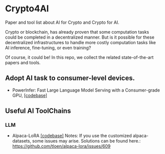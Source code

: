 # Crypto4AI
Paper and tool list about AI for Crypto and Crypto for AI.

Crypto or blockchain, has already proven that some computation tasks could be completed in a decentralized manner. But is it possible for these decentralized infrastructures to handle more costly computation tasks like AI inference, fine-tuning, or even training?

Of course, it could be! In this repo, we collect the related state-of-the-art papers and tools.

## Adopt AI task to consumer-level devices.

- PowerInfer: Fast Large Language Model Serving with a Consumer-grade GPU, [[codebase]](https://github.com/SJTU-IPADS/PowerInfer)

## Useful AI ToolChains

### LLM
- Alpaca-LoRA [[codebase]](https://github.com/tloen/alpaca-lora)
    Notes: If you use the customized alpaca-datasets, some issues may arise. Solutions can be found here.: https://github.com/tloen/alpaca-lora/issues/609